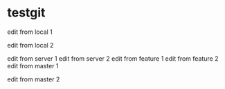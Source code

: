 # testgit

edit from local 1

edit from local 2

edit from server 1
edit from server 2
edit from feature 1
edit from feature 2
edit from master 1

edit from master 2
